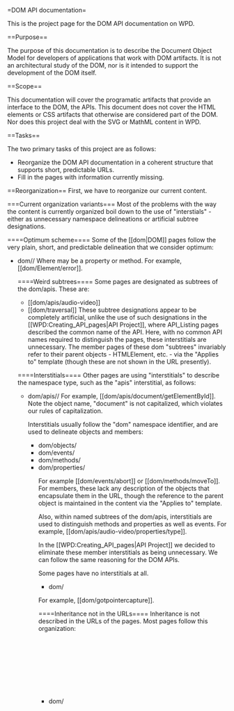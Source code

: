 =DOM API documentation=

This is the project page for the DOM API documentation on WPD.

==Purpose==

The purpose of this documentation is to describe the Document Object Model for developers of applications that work with DOM artifacts. It is not an architectural study of the DOM, nor is it intended to support the development of the DOM itself.

==Scope==

This documentation will cover the programatic artifacts that provide an interface to the DOM, the APIs. This document does not cover the HTML elements or CSS artifacts that otherwise are considered part of the DOM. Nor does this project deal with the SVG or MathML content in WPD.

==Tasks==

The two primary tasks of this project are as follows:
* Reorganize the DOM API documentation in a coherent structure that supports short, predictable URLs.
* Fill in the pages with information currently missing.

==Reorganization==
First, we have to reorganize our current content.

===Current organization variants===
Most of the problems with the way the content is currently organized boil down to the use of "interstials" - either as unnecessary namespace delineations or artificial subtree designations.

====Optimum scheme====
Some of the [[dom|DOM]] pages follow the very plain, short, and predictable delineation that we consider optimum:
* dom/<object>/<member>
Where <member> may be a property or method. For example,  [[dom/Element/error]].

====Weird subtrees====
Some pages are designated as subtrees of the dom/apis. These are:
* [[dom/apis/audio-video]]
* [[dom/traversal]]
These subtree designations appear to be completely artificial, unlike the use of such designations in the [[WPD:Creating_API_pages|API Project]], where API_Listing pages described the common name of the API. Here, with no common API names required to distinguish the pages, these interstitials are unnecessary. The member pages of these dom "subtrees" invariably refer to their parent objects - HTMLElement, etc. - via the "Applies to" template (though these are not shown in the URL presently).

====Interstitials====
Other pages are using "interstitials" to describe the namespace type, such as the "apis" interstitial, as follows:
* dom/apis/<object>/<member>
For example, [[dom/apis/document/getElementById]]. Note the object name, "document" is not capitalized, which violates our rules of capitalization. 

Interstitials usually follow the "dom" namespace identifier, and are used to delineate objects and members:
* dom/objects/<object> 
* dom/events/<event>
* dom/methods/<method>
* dom/properties/<property>

For example [[dom/events/abort]] or [[dom/methods/moveTo]]. For members, these lack any description of the objects that encapsulate them in the URL, though the reference to the parent object is maintained in the content via the "Applies to" template.

Also, within named subtrees of the dom/apis, interstitials are used to distinguish methods and properties as well as events. For example, [[dom/apis/audio-video/properties/type]].

In the [[WPD:Creating_API_pages|API Project]] we decided to eliminate these member interstitials as being unnecessary. We can follow the same reasoning for the DOM APIs.

Some pages have no interstitials at all.
* dom/<member>

For example, [[dom/gotpointercapture]].

====Inheritance not  in the URLs====
Inheritance is not described in the URLs of the pages. Most pages follow this organization:
* dom/<object>
For example, [[dom/HTMLTrackElement]] ''not'' [[dom/EventTarget/Node/Element/HTMLElement/HTMLTrackElement]]. This is a good thing. As you can see, describing the inheritance model would make the URLs unnecessarily long without providing any useful information to the user.

===Organization solution===

Proposed is the abolition of all "interstitials" except for the "event" interstitial, and the assignment of all members to their encapsulating objects in the URLs. Even the "apis" interstitial is unnecessary (see below). To that, we would have the following first-tier designations.
* '''dom''' - a listing page with all DOM objects and their summaries.
* '''dom/events''' - a listing page with all DOM events

Events are usually targeted to DOM Elements, and the event target is not information that need be displayed in the URL. However, the designation of events as separate from other DOM artifacts is useful as information in the URL.

Inheritance, however, should not be described in the URL. Rather, all DOM objects, regardless of their "level" in the DOM, should reside on one level of the WPD URL structure. This provides for short URLs. So, we would have the following:
* dom/HTMLTrackElement (''not'' dom/EventTarget/Node/Element/HTMLElement/HTMLTrackElement)
* dom/Navigator
* dom/Window
* dom/Node
* dom/Document
* dom/Element
* dom/HTMLElement
* dom/HTMLMenuElement
etc.

Going further into the namespace, all members would be organized under their parent objects. To wit:
* current: [[dom/apis/document/getElementById]]       proposed: [[dom/Document/getElementById]]
* current: [[dom/traversal/methods/RangeException]]       proposed: [[dom/Element/RangeException]]

This follows the methodology in the [[WPD:Creating_API_pages|API Project]], except that API_Listing pages are not required to describe interstitials (other than the "dom" and "events" listing pages), because there is no danger of namespace conflicts that would require the use of such interstitials.

An "apis" interstitial is unnecessary. The DOM itself includes CSS, CSSOM, HTML Elements, SVG, etc., and we have already broken out the content into these top-level buckets. We don't have "dom/css/cssom" or "dom/svg." We are designating this bucket as the "dom" to mean the objects and interfaces used to program against the DOM. That these are understood to be the APIs, using "apis" as an interstitial (as in "dom/apis") is redundant. We have only the "events" subtree of the DOM as an interstitial, as it is an area of related usage.

We propose to reorganize the DOM pages (estimated at roughly 1200 pages) according to the guidelines above. Under these guidelines, all DOM pages would follow the URL structure, "dom/<object>/<member>" where <member> may be a property or method. Events may be treated either under proper objects (as in dom/PointerEvent - an object) or in the "events" namespace (as in dom/events/dblclick).

==Amending the content==
We'll deal with this after we get reorganized. To be continued...